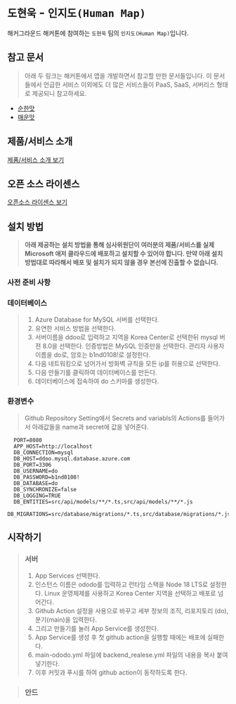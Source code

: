 # `도현욱` - `인지도(Human Map)`

해커그라운드 해커톤에 참여하는 `도현욱` 팀의 `인지도(Human Map)`입니다.

## 참고 문서

> 아래 두 링크는 해커톤에서 앱을 개발하면서 참고할 만한 문서들입니다. 이 문서들에서 언급한 서비스 이외에도 더 많은 서비스들이 PaaS, SaaS, 서버리스 형태로 제공되니 참고하세요.

- [순한맛](./REFERENCES_BASIC.md)
- [매운맛](./REFERENCES_ADVANCED.md)

## 제품/서비스 소개

<!-- 아래 링크는 지우지 마세요 -->
[제품/서비스 소개 보기](TOPIC.md)
<!-- 위 링크는 지우지 마세요 -->

## 오픈 소스 라이센스

<!-- 아래 링크는 지우지 마세요 -->
[오픈소스 라이센스 보기](./LICENSE)
<!-- 위 링크는 지우지 마세요 -->

## 설치 방법

> **아래 제공하는 설치 방법을 통해 심사위원단이 여러분의 제품/서비스를 실제 Microsoft 애저 클라우드에 배포하고 설치할 수 있어야 합니다. 만약 아래 설치 방법대로 따라해서 배포 및 설치가 되지 않을 경우 본선에 진출할 수 없습니다.**

### 사전 준비 사항

 ### 데이터베이스
> 1. Azure Database for MySQL 서버를 선택한다.
> 2. 유연한 서비스 방법을 선택한다.
> 3. 서버이름을 ddoo로 입력하고 지역을 Korea Center로 선택한뒤 mysql 버젼 8.0을 선택한다. 인증방법은 MySQL 인증만을 선택한다. 관리자 사용자 이름을 do로, 암호는 b1nd0108!로 설정한다.
> 4. 다음 네트워킹으로 넘어가서 방화벽 규칙을 모든 ip를 허용으로 선택한다.
> 5. 다음 만들기를 클릭하여 데이터베이스를 만든다.
> 6. 데이터베이스에 접속하여 do 스키마를 생성한다.
>
 ### 환경변수
> Github Repository Setting에서 Secrets and variabls의 Actions를 들어가서 아래값들을 name과 secret에 값을 넣어준다.

      PORT=8080
      APP_HOST=http://localhost
      DB_CONNECTION=mysql
      DB_HOST=ddoo.mysql.database.azure.com
      DB_PORT=3306
      DB_USERNAME=do
      DB_PASSWORD=b1nd0108!
      DB_DATABASE=do
      DB_SYNCHRONIZE=false
      DB_LOGGING=TRUE
      DB_ENTITIES=src/api/models/**/*.ts,src/api/models/**/*.js
      DB_MIGRATIONS=src/database/migrations/*.ts,src/database/migrations/*.js

## 시작하기

> ### 서버
> 1. App Services 선택한다.
> 2. 인스턴스 이름은 ododo를 입력하고 런타임 스택을 Node 18 LTS로 설정한다. Linux 운영체제를 사용하고 Korea Center 지역을 선택하고 배포로 넘어간다.
> 3. Github Action 설정을 사용으로 바꾸고 세부 정보의 조직, 리포지토리 (do), 분기(main)을 입력한다.
> 4. 그리고 만들기를 눌러 App Service를 생성한다.
> 5. App Service를 생성 후 첫 github action을 실행할 때에는 배포에 실패한다.
> 6. main-ododo.yml 파일에 backend_realese.yml 파일의 내용을 복사 붙여넣기한다.
> 7. 이후 커밋과 푸시를 하여 github action이 동작하도록 한다.

> ### 안드
